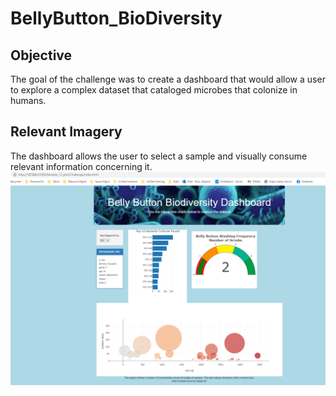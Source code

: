 # BellyButton_BioDiversity

## Objective
The goal of the challenge was to create a dashboard that would allow a user to explore a complex dataset that cataloged microbes that colonize in humans.

## Relevant Imagery
The dashboard allows the user to select a sample and visually consume relevant information concerning it.
![Dashboard Snapshot](https://github.com/madrivers/BellyButton_BioDiversity/blob/main/images/Page%20Snapshot.png)
